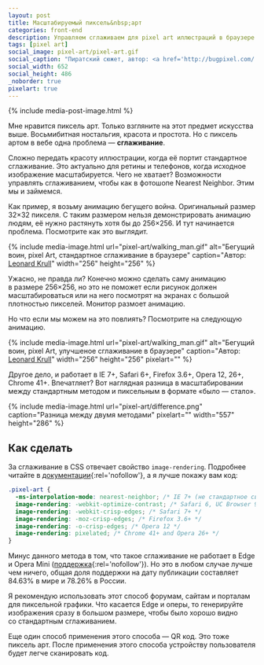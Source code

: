 ```yaml
---
layout: post
title: Масштабируемый пиксель&nbsp;арт
categories: front-end
description: Управляем сглаживаем для pixel art иллюстраций в браузере через CSS свойство image-rendering.
tags: [pixel art]
social_image: pixel-art/pixel-art.gif
social_caption: "Пиратский сюжет, автор: <a href='http://bugpixel.com/' rel='nofollow'>bugpixel</a>."
social_width: 652
social_height: 486
_noborder: true
pixelart: true
---
```


{% include media-post-image.html %}

Мне нравится пиксель арт. Только взгляните на этот предмет искусства выше. Восьмибитная ностальгия, красота и простота. Но с пиксель артом в вебе одна проблема — **сглаживание**.

Сложно передать красоту иллюстрации, когда её портит стандартное сглаживание. Это актуально для ретины и телефонов, когда исходное изображение масштабируется. Чего не хватает? Возможности управлять сглаживанием, чтобы как в фотошопе Nearest Neighbor. Этим мы и займемся.

<!-- more -->

Как пример, я возьму анимацию бегущего война. Оригинальный размер 32×32 пикселя. С таким размером нельзя демонстрировать анимацию людям, её нужно растянуть хотя бы до 256×256. И тут начинается проблема. Посмотрите как это выглядит.

{%
	include media-image.html
	url="pixel-art/walking_man.gif"
	alt="Бегущий воин, pixel Art, стандартное сглаживание в браузере"
	caption="Автор: <a href='http://www.manningkrull.com/' rel='nofollow'>Leonard Krull</a>"
	width="256"
	height="256"
%}

Ужасно, не правда ли? Конечно можно сделать саму анимацию в размере 256×256, но это не поможет если рисунок должен масштабироваться или на него посмотрят на экранах с большой плотностью пикселей. Монитор размоет анимацию.

Но что если мы можем на это повлиять? Посмотрите на следующую анимацию.

{%
	include media-image.html
	url="pixel-art/walking_man.gif"
	alt="Бегущий воин, pixel Art, улучшеное сглаживание в браузере"
	caption="Автор: <a href='http://www.manningkrull.com/' rel='nofollow'>Leonard Krull</a>"
	width="256"
	height="256"
    pixelart=""
%}

Другое дело, и работает в IE 7+, Safari 6+, Firefox 3.6+, Opera 12, 26+, Chrome 41+.
Впечатляет? Вот наглядная разница в масштабировании между стандартным методом и пиксельным в формате «было — стало».


{%
	include media-image.html
	url="pixel-art/difference.png"
	caption="Разница между двумя методами"
	pixelart=""
	width="557"
	height="286"
%}

## Как сделать

За сглаживание в CSS отвечает свойство `image-rendering`. Подробнее читайте в [документации](//developers.google.com/web/updates/2015/01/pixelated){:rel='nofollow'}, а я лучше покажу вам код:

```css
.pixel-art {
  -ms-interpolation-mode: nearest-neighbor; /* IE 7+ (не стандартное свойство) */
  image-rendering: -webkit-optimize-contrast; /* Safari 6, UC Browser 9.9 */
  image-rendering: -webkit-crisp-edges; /* Safari 7+ */
  image-rendering: -moz-crisp-edges; /* Firefox 3.6+ */
  image-rendering: -o-crisp-edges; /* Opera 12 */
  image-rendering: pixelated; /* Chrome 41+ and Opera 26+ */
}
```

Минус данного метода в том, что такое сглаживание не работает в Edge и Opera Mini ([поддержка](//caniuse.com/#feat=css-crisp-edges){:rel='nofollow'}). Но это в любом случае лучше чем ничего, общая доля поддержки на дату публикации составляет 84.63% в мире и 78.26% в России.

Я рекомендую использовать этот способ форумам, сайтам и порталам для пиксельной графики. Что касается Edge и оперы, то генерируйте изображения сразу в большом размере, чтобы было хорошо видно со стандартным сглаживанием.

Еще один способ применения этого способа — QR код. Это тоже пиксель арт. После применения этого способа устройству пользователя будет легче сканировать код.
